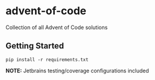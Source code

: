 # advent-of-code
Collection of all Advent of Code solutions

## Getting Started
``` 
pip install -r requirements.txt
```
**NOTE:** Jetbrains testing/coverage configurations included
